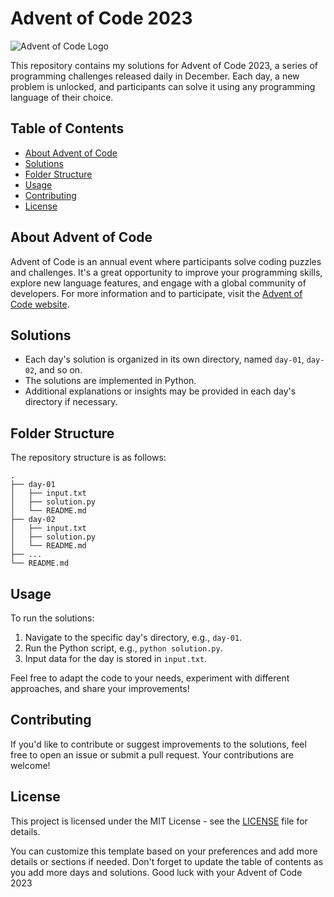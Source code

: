 
# Advent of Code 2023

![Advent of Code Logo](https://github.com/yuchuehw/Advent-Of-Code-2023/logo.svg)

This repository contains my solutions for Advent of Code 2023, a series of programming challenges released daily in December. Each day, a new problem is unlocked, and participants can solve it using any programming language of their choice.

## Table of Contents

- [About Advent of Code](#about-advent-of-code)
- [Solutions](#solutions)
- [Folder Structure](#folder-structure)
- [Usage](#usage)
- [Contributing](#contributing)
- [License](#license)

## About Advent of Code

Advent of Code is an annual event where participants solve coding puzzles and challenges. It's a great opportunity to improve your programming skills, explore new language features, and engage with a global community of developers. For more information and to participate, visit the [Advent of Code website](https://adventofcode.com/).

## Solutions

- Each day's solution is organized in its own directory, named `day-01`, `day-02`, and so on.
- The solutions are implemented in Python.
- Additional explanations or insights may be provided in each day's directory if necessary.

## Folder Structure

The repository structure is as follows:

```plaintext
.
├── day-01
│   ├── input.txt
│   ├── solution.py
│   └── README.md
├── day-02
│   ├── input.txt
│   ├── solution.py
│   └── README.md
├── ...
└── README.md
```

## Usage

To run the solutions:

1. Navigate to the specific day's directory, e.g., `day-01`.
2. Run the Python script, e.g., `python solution.py`.
3. Input data for the day is stored in `input.txt`.

Feel free to adapt the code to your needs, experiment with different approaches, and share your improvements!

## Contributing

If you'd like to contribute or suggest improvements to the solutions, feel free to open an issue or submit a pull request. Your contributions are welcome!

## License

This project is licensed under the MIT License - see the [LICENSE](LICENSE) file for details.

You can customize this template based on your preferences and add more details or sections if needed. Don't forget to update the table of contents as you add more days and solutions. Good luck with your Advent of Code 2023
